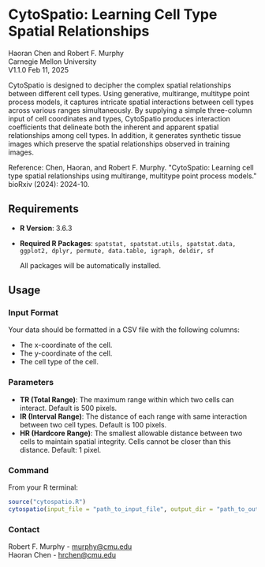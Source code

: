 # CytoSpatio: Learning Cell Type Spatial Relationships
Haoran Chen and Robert F. Murphy\
Carnegie Mellon University\
V1.1.0 Feb 11, 2025

CytoSpatio is designed to decipher the complex spatial relationships between different cell types. Using generative, multirange, multitype point process models, it captures intricate spatial interactions between cell types across various ranges simultaneously. By supplying a simple three-column input of cell coordinates and types, CytoSpatio produces interaction coefficients that delineate both the inherent and apparent spatial relationships among cell types. In addition, it generates synthetic tissue images which preserve the spatial relationships observed in training images.

Reference: Chen, Haoran, and Robert F. Murphy. "CytoSpatio: Learning cell type spatial relationships using multirange, multitype point process models." bioRxiv (2024): 2024-10.


## Requirements

- **R Version**: 3.6.3
- **Required R Packages**:
   `spatstat, spatstat.utils, spatstat.data, ggplot2, dplyr, permute, data.table, igraph, deldir, sf`

  All packages will be automatically installed.

## Usage

### Input Format

Your data should be formatted in a CSV file with the following columns:

- The x-coordinate of the cell.
- The y-coordinate of the cell.
- The cell type of the cell.

### Parameters

- **TR (Total Range)**: The maximum range within which two cells can interact. Default is 500 pixels.
- **IR (Interval Range)**: The distance of each range with same interaction between two cell types. Default is 100 pixels.
- **HR (Hardcore Range)**: The smallest allowable distance between two cells to maintain spatial integrity. Cells cannot be closer than this distance. Default: 1 pixel.

### Command

From your R terminal:

```R
source("cytospatio.R")
cytospatio(input_file = "path_to_input_file", output_dir = "path_to_output_dir", TR, IR, HR)
```

### Contact

Robert F. Murphy - murphy@cmu.edu\
Haoran Chen - hrchen@cmu.edu

